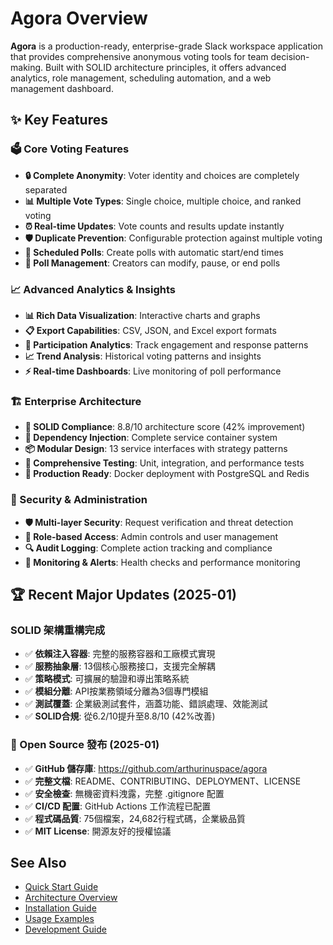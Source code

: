 # Agora Overview

**Agora** is a production-ready, enterprise-grade Slack workspace application that provides comprehensive anonymous voting tools for team decision-making. Built with SOLID architecture principles, it offers advanced analytics, role management, scheduling automation, and a web management dashboard.

## ✨ Key Features

### 🗳️ Core Voting Features
- **🔒 Complete Anonymity**: Voter identity and choices are completely separated
- **📊 Multiple Vote Types**: Single choice, multiple choice, and ranked voting
- **⏰ Real-time Updates**: Vote counts and results update instantly
- **🛡️ Duplicate Prevention**: Configurable protection against multiple voting
- **📅 Scheduled Polls**: Create polls with automatic start/end times
- **🔄 Poll Management**: Creators can modify, pause, or end polls

### 📈 Advanced Analytics & Insights
- **📊 Rich Data Visualization**: Interactive charts and graphs
- **📋 Export Capabilities**: CSV, JSON, and Excel export formats
- **🎯 Participation Analytics**: Track engagement and response patterns
- **📈 Trend Analysis**: Historical voting patterns and insights
- **⚡ Real-time Dashboards**: Live monitoring of poll performance

### 🏗️ Enterprise Architecture
- **🎯 SOLID Compliance**: 8.8/10 architecture score (42% improvement)
- **🔧 Dependency Injection**: Complete service container system
- **📦 Modular Design**: 13 service interfaces with strategy patterns
- **🧪 Comprehensive Testing**: Unit, integration, and performance tests
- **🚀 Production Ready**: Docker deployment with PostgreSQL and Redis

### 🔐 Security & Administration
- **🛡️ Multi-layer Security**: Request verification and threat detection
- **👥 Role-based Access**: Admin controls and user management
- **🔍 Audit Logging**: Complete action tracking and compliance
- **🚨 Monitoring & Alerts**: Health checks and performance monitoring

## 🏆 Recent Major Updates (2025-01)

### SOLID 架構重構完成
- ✅ **依賴注入容器**: 完整的服務容器和工廠模式實現
- ✅ **服務抽象層**: 13個核心服務接口，支援完全解耦
- ✅ **策略模式**: 可擴展的驗證和導出策略系統
- ✅ **模組分離**: API按業務領域分離為3個專門模組
- ✅ **測試覆蓋**: 企業級測試套件，涵蓋功能、錯誤處理、效能測試
- ✅ **SOLID合規**: 從6.2/10提升至8.8/10 (42%改善)

### 🌟 Open Source 發布 (2025-01)
- ✅ **GitHub 儲存庫**: https://github.com/arthurinuspace/agora
- ✅ **完整文檔**: README、CONTRIBUTING、DEPLOYMENT、LICENSE
- ✅ **安全檢查**: 無機密資料洩露，完整 .gitignore 配置
- ✅ **CI/CD 配置**: GitHub Actions 工作流程已配置
- ✅ **程式碼品質**: 75個檔案，24,682行程式碼，企業級品質
- ✅ **MIT License**: 開源友好的授權協議

## See Also

- [Quick Start Guide](quick-start.md)
- [Architecture Overview](architecture/tech-stack.md)
- [Installation Guide](installation.md)
- [Usage Examples](usage.md)
- [Development Guide](development/setup.md)

